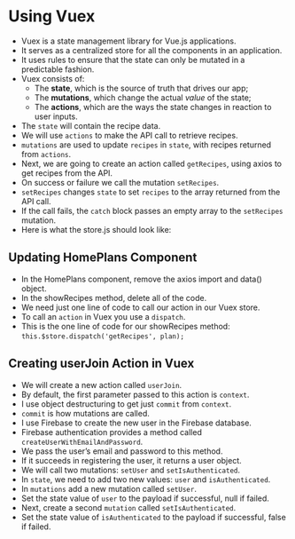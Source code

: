 # Using Vuex 
- Vuex is a state management library for Vue.js applications. 
- It serves as a centralized store for all the components in an application.
- It uses rules to ensure that the state can only be mutated in a predictable fashion. 
- Vuex consists of:
  * The __state__, which is the source of truth that drives our app;
  * The __mutations__, which change the actual _value_ of the state;
  * The __actions__, which are the ways the state changes in reaction to user inputs.
- The `state` will contain the recipe data. 
- We will use `actions` to make the API call to retrieve recipes. 
- `mutations` are used to update `recipes` in `state`, with recipes returned from `actions`.
- Next, we are going to create an action called `getRecipes`, using axios to get recipes from the API. 
- On success or failure we call the mutation `setRecipes`. 
- `setRecipes` changes `state` to set `recipes` to the array returned from the API call.
- If the call fails, the `catch` block passes an empty array to the `setRecipes` mutation. 
- Here is what the store.js should look like:

## Updating HomePlans Component
- In the HomePlans component, remove the axios import and data() object. 
- In the showRecipes method, delete all of the code. 
- We need just one line of code to call our action in our Vuex store. 
- To call an `action` in Vuex you use a `dispatch`. 
- This is the one line of code for our showRecipes method:  
`this.$store.dispatch('getRecipes', plan);`  

## Creating userJoin Action in Vuex
- We will create a new action called `userJoin`. 
- By default, the first parameter passed to this action is `context`. 
- I use object destructuring to get just `commit` from `context`. 
- `commit` is how mutations are called.
- I use Firebase to create the new user in the Firebase database. 
- Firebase authentication provides a method called `createUserWithEmailAndPassword`. 
- We pass the user’s email and password to this method. 
- If it succeeds in registering the user, it returns a user object. 
- We will call two mutations: `setUser` and `setIsAuthenticated`. 
- In `state`, we need to add two new values: `user` and `isAuthenticated`. 
- In `mutations` add a new mutation called `setUser`. 
- Set the state value of `user` to the payload if successful, null if failed. 
- Next, create a second `mutation` called `setIsAuthenticated`. 
- Set the state value of `isAuthenticated` to the payload if successful, false if failed. 
